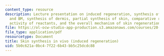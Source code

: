 ```yaml
---
content_type: resource
description: Lecture presentation on induced regeneration, synthesis of epidermis
  and BM, synthesis of dermis, partial synthesis of skin, comparative regenerative
  activity of reactants, and the overall mechanism of skin regeneration.
file: https://ol-ocw-studio-app-production.s3.amazonaws.com/courses/20-441j-biomaterials-tissue-interactions-fall-2009/5b0c621a0bc47f226b43bb5c25dcdc88_MIT20_441JF09_lec18b_iy.pdf
file_type: application/pdf
resourcetype: Document
title: Skin synthesis in vivo (induced regeneration)
uid: 5b0c621a-0bc4-7f22-6b43-bb5c25dcdc88
---
```

